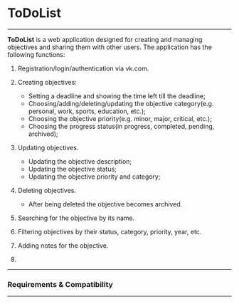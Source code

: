 # ToDoList
___
**ToDoList** is a web application designed for creating and managing objectives and sharing them with other users.
The application has the following functions:
1. Registration/login/authentication via vk.com.

2. Creating objectives:
   * Setting a deadline and showing the time left till the deadline;
   * Choosing/adding/deleting/updating the objective category(e.g. personal, work, sports, education, etc.);
   * Choosing the objective priority(e.g. minor, major, critical, etc.);
   * Choosing the progress status(in progress, completed, pending, archived);

3. Updating objectives.
   * Updating the objective description;
   * Updating the objective status;
   * Updating the objective priority and category;

4. Deleting objectives.
   * After being deleted the objective becomes archived.

5. Searching for the objective by its name.
6. Filtering objectives by their status, category, priority, year, etc.
7. Adding notes for the objective.
8. 
___
### Requirements & Compatibility
___

